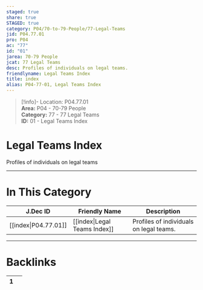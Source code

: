 ```yaml
---  
staged: true  
share: true  
STAGED: true  
category: P04/70-to-79-People/77-Legal-Teams  
jid: P04.77.01  
pro: P04  
ac: "77"  
id: "01"  
jarea: 70-79 People  
jcat: 77 Legal Teams  
desc: Profiles of individuals on legal teams.  
friendlyname: Legal Teams Index  
title: index  
alias: P04-77-01, Legal Teams Index  
---  
```

  
>[!info]- Location: P04.77.01  
>**Area:** P04 - 70-79 People  
>**Category:** 77 - 77 Legal Teams  
>**ID:** 01 - Legal Teams Index  
  
# Legal Teams Index  
  
Profiles of individuals on legal teams  
   
  
  
---  
# In This Category  
  
| J.Dec ID                                                                              | Friendly Name                                                                                 | Description                             |  
| ------------------------------------------------------------------------------------- | --------------------------------------------------------------------------------------------- | --------------------------------------- |  
| [[index\|P04.77.01]] | [[index\|Legal Teams Index]] | Profiles of individuals on legal teams. |  
  
  
---  
# Backlinks  
<div><table class="dataview table-view-table"><thead class="table-view-thead"><tr class="table-view-tr-header"><th class="table-view-th"><span></span><span class="dataview small-text">1</span></th><th class="table-view-th"><span></span></th></tr></thead><tbody class="table-view-tbody"></tbody></table></div>